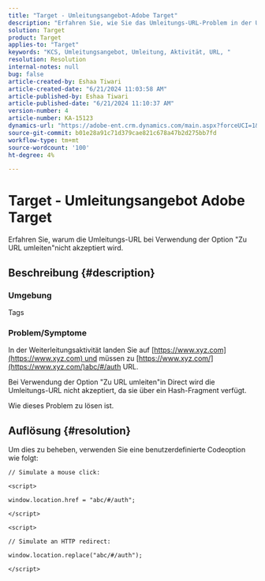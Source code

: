 ```yaml
---
title: "Target - Umleitungsangebot-Adobe Target"
description: "Erfahren Sie, wie Sie das Umleitungs-URL-Problem in der Umleitungsaktivität lösen können."
solution: Target
product: Target
applies-to: "Target"
keywords: "KCS, Umleitungsangebot, Umleitung, Aktivität, URL, "
resolution: Resolution
internal-notes: null
bug: false
article-created-by: Eshaa Tiwari
article-created-date: "6/21/2024 11:03:58 AM"
article-published-by: Eshaa Tiwari
article-published-date: "6/21/2024 11:10:37 AM"
version-number: 4
article-number: KA-15123
dynamics-url: "https://adobe-ent.crm.dynamics.com/main.aspx?forceUCI=1&pagetype=entityrecord&etn=knowledgearticle&id=fa80c7f2-bd2f-ef11-840a-6045bd029b18"
source-git-commit: b01e28a91c71d379cae821c678a47b2d275bb7fd
workflow-type: tm+mt
source-wordcount: '100'
ht-degree: 4%

---
```


# Target - Umleitungsangebot Adobe Target


Erfahren Sie, warum die Umleitungs-URL bei Verwendung der Option &quot;Zu URL umleiten&quot;nicht akzeptiert wird.

## Beschreibung {#description}


### Umgebung

Tags

### Problem/Symptome

In der Weiterleitungsaktivität landen Sie auf [https://www.xyz.com](https://www.xyz.com) und müssen zu [https://www.xyz.com/](https://www.xyz.com/)abc/#/auth URL.

Bei Verwendung der Option &quot;Zu URL umleiten&quot;in Direct wird die Umleitungs-URL nicht akzeptiert, da sie über ein Hash-Fragment verfügt.

Wie dieses Problem zu lösen ist.


## Auflösung {#resolution}


Um dies zu beheben, verwenden Sie eine benutzerdefinierte Codeoption wie folgt:

`// Simulate a mouse click:`

`<script>`

`window.location.href = "abc/#/auth";`

`</script>`

`<script> `

`// Simulate an HTTP redirect:`

`window.location.replace("abc/#/auth");`

`</script>`
